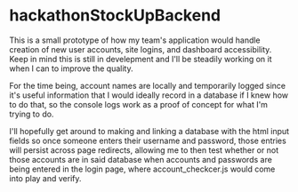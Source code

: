 # hackathonStockUpBackend

This is a small prototype of how my team's application would handle creation of new user accounts, site logins, and dashboard accessibility.
Keep in mind this is still in develepment and I'll be steadily working on it when I can to improve the quality.

For the time being, account names are locally and temporarily logged since it's useful information that I would ideally record in a database if I knew how to do that,
so the console logs work as a proof of concept for what I'm trying to do. 

I'll hopefully get around to making and linking a database with the html input fields so once someone enters their username and password, those entries
will persist across page redirects, allowing me to then test whether or not those accounts are in said database when accounts and passwords are being entered in the login page,
where account_checkcer.js would come into play and verify.
